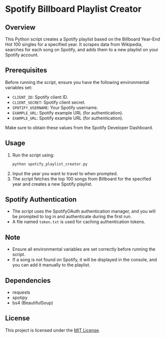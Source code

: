 # Spotify Billboard Playlist Creator

## Overview
This Python script creates a Spotify playlist based on the Billboard Year-End Hot 100 singles for a specified year. It scrapes data from Wikipedia, searches for each song on Spotify, and adds them to a new playlist on your Spotify account.

## Prerequisites
Before running the script, ensure you have the following environmental variables set:
- `CLIENT_ID`: Spotify client ID.
- `CLIENT_SECRET`: Spotify client secret.
- `SPOTIFY_USERNAME`: Your Spotify username.
- `EXAMPLE_URL`: Spotify example URL (for authentication).
- `EXAMPLE_URL`: Spotify example URL (for authentication).

Make sure to obtain these values from the Spotify Developer Dashboard.

## Usage
1. Run the script using:
    ```bash
    python spotify_playlist_creator.py
    ```
2. Input the year you want to travel to when prompted.
3. The script fetches the top 100 songs from Billboard for the specified year and creates a new Spotify playlist.

## Spotify Authentication
- The script uses the SpotifyOAuth authentication manager, and you will be prompted to log in and authenticate during the first run.
- A file named `token.txt` is used for caching authentication tokens.

## Note
- Ensure all environmental variables are set correctly before running the script.
- If a song is not found on Spotify, it will be displayed in the console, and you can add it manually to the playlist.

## Dependencies
- requests
- spotipy
- bs4 (BeautifulSoup)

## License
This project is licensed under the [MIT License](LICENSE.txt).
